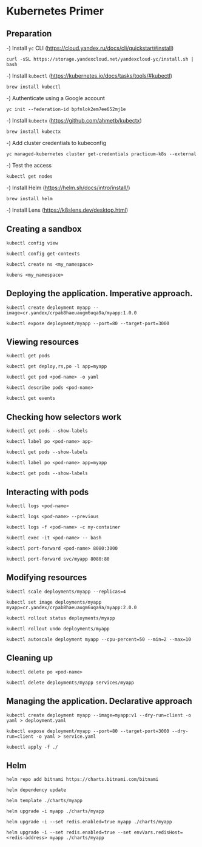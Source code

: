# Kubernetes Primer

## Preparation

-) Install `yc` CLI (https://cloud.yandex.ru/docs/cli/quickstart#install)

```
curl -sSL https://storage.yandexcloud.net/yandexcloud-yc/install.sh | bash
```

-) Install `kubectl` (https://kubernetes.io/docs/tasks/tools/#kubectl)

```
brew install kubectl
```

-) Authenticate using a Google account

```
yc init --federation-id bpfnlok2em7ee652mj1e
```

-) Install `kubectx` (https://github.com/ahmetb/kubectx)

```
brew install kubectx
```

-) Add cluster credentials to kubeconfig

```
yc managed-kubernetes cluster get-credentials practicum-k8s --external
```

-) Test the access

```
kubectl get nodes
```

-) Install Helm (https://helm.sh/docs/intro/install/)

```
brew install helm
```

-) Install Lens (https://k8slens.dev/desktop.html)

## Creating a sandbox

```
kubectl config view

kubectl config get-contexts

kubectl create ns <my_namespace>

kubens <my_namespace>
```

## Deploying the application. Imperative approach.

```
kubectl create deployment myapp --image=cr.yandex/crpab8haeuaugm6uqa9a/myapp:1.0.0

kubectl expose deployment/myapp --port=80 --target-port=3000
```

## Viewing resources

```
kubectl get pods

kubectl get deploy,rs,po -l app=myapp

kubectl get pod <pod-name> -o yaml

kubectl describe pods <pod-name>

kubectl get events
```

## Checking how selectors work

```
kubectl get pods --show-labels

kubectl label po <pod-name> app-

kubectl get pods --show-labels

kubectl label po <pod-name> app=myapp

kubectl get pods --show-labels
```

## Interacting with pods

```
kubectl logs <pod-name>

kubectl logs <pod-name> --previous

kubectl logs -f <pod-name> -c my-container

kubectl exec -it <pod-name> -- bash

kubectl port-forward <pod-name> 8080:3000

kubectl port-forward svc/myapp 8080:80
```

## Modifying resources

```
kubectl scale deployments/myapp --replicas=4

kubectl set image deployments/myapp myapp=cr.yandex/crpab8haeuaugm6uqa9a/myapp:2.0.0

kubectl rollout status deployments/myapp

kubectl rollout undo deployments/myapp

kubectl autoscale deployment myapp --cpu-percent=50 --min=2 --max=10
```

## Cleaning up

```
kubectl delete po <pod-name>

kubectl delete deployments/myapp services/myapp
```

## Managing the application. Declarative approach

```
kubectl create deployment myapp --image=myapp:v1 --dry-run=client -o yaml > deployment.yaml

kubectl expose deployment/myapp --port=80 --target-port=3000 --dry-run=client -o yaml > service.yaml

kubectl apply -f ./
```

## Helm

```
helm repo add bitnami https://charts.bitnami.com/bitnami

helm dependency update

helm template ./charts/myapp

helm upgrade -i myapp ./charts/myapp

helm upgrade -i --set redis.enabled=true myapp ./charts/myapp

helm upgrade -i --set redis.enabled=true --set envVars.redisHost=<redis-address> myapp ./charts/myapp
```